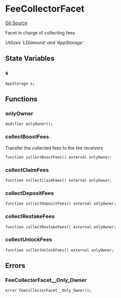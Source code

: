 # FeeCollectorFacet
[Git Source](https://github.com/VaporFi/liquid-staking/blob/3b515db4cbed442e9d462b37141dae8e14c9c9d0/src/facets/FeeCollectorFacet.sol)

Facet in charge of collecting fees

*Utilizes 'LDiamond' and 'AppStorage'*


## State Variables
### s

```solidity
AppStorage s;
```


## Functions
### onlyOwner


```solidity
modifier onlyOwner();
```

### collectBoostFees

Transfer the collected fees to the fee receivers


```solidity
function collectBoostFees() external onlyOwner;
```

### collectClaimFees


```solidity
function collectClaimFees() external onlyOwner;
```

### collectDepositFees


```solidity
function collectDepositFees() external onlyOwner;
```

### collectRestakeFees


```solidity
function collectRestakeFees() external onlyOwner;
```

### collectUnlockFees


```solidity
function collectUnlockFees() external onlyOwner;
```

## Errors
### FeeCollectorFacet__Only_Owner

```solidity
error FeeCollectorFacet__Only_Owner();
```

